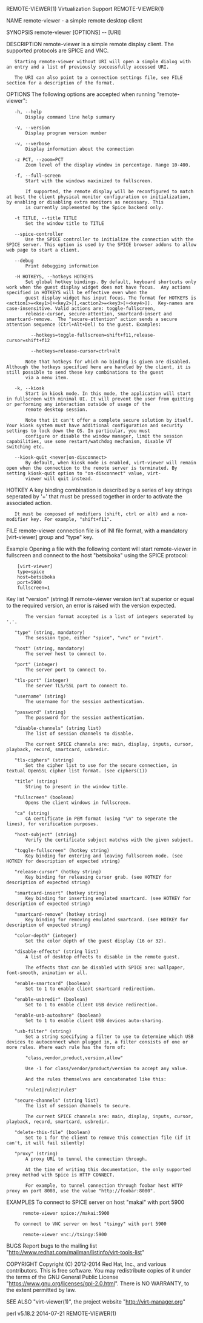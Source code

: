 REMOTE-VIEWER(1)                                                                          Virtualization Support                                                                         REMOTE-VIEWER(1)

NAME
       remote-viewer - a simple remote desktop client

SYNOPSIS
       remote-viewer [OPTIONS] -- [URI]

DESCRIPTION
       remote-viewer is a simple remote display client. The supported protocols are SPICE and VNC.

       Starting remote-viewer without URI will open a simple dialog with an entry and a list of previously successfully accessed URI.

       The URI can also point to a connection settings file, see FILE section for a description of the format.

OPTIONS
       The following options are accepted when running "remote-viewer":

       -h, --help
           Display command line help summary

       -V, --version
           Display program version number

       -v, --verbose
           Display information about the connection

       -z PCT, --zoom=PCT
           Zoom level of the display window in percentage. Range 10-400.

       -f, --full-screen
           Start with the windows maximized to fullscreen.

           If supported, the remote display will be reconfigured to match at best the client physical monitor configuration on initialization, by enabling or disabling extra monitors as necessary. This
           is currently implemented by the Spice backend only.

       -t TITLE, --title TITLE
           Set the window title to TITLE

       --spice-controller
           Use the SPICE controller to initialize the connection with the SPICE server. This option is used by the SPICE browser addons to allow web page to start a client.

       --debug
           Print debugging information

       -H HOTKEYS, --hotkeys HOTKEYS
           Set global hotkey bindings. By default, keyboard shortcuts only work when the guest display widget does not have focus.  Any actions specified in HOTKEYS will be effective even when the
           guest display widget has input focus. The format for HOTKEYS is <action1>=<key1>[+<key2>][,<action2>=<key3>[+<key4>]].  Key-names are case-insensitive. Valid actions are: toggle-fullscreen,
           release-cursor, secure-attention, smartcard-insert and smartcard-remove.  The "secure-attention" action sends a secure attention sequence (Ctrl+Alt+Del) to the guest. Examples:

             --hotkeys=toggle-fullscreen=shift+f11,release-cursor=shift+f12

             --hotkeys=release-cursor=ctrl+alt

           Note that hotkeys for which no binding is given are disabled. Although the hotkeys specified here are handled by the client, it is still possible to send these key combinations to the guest
           via a menu item.

       -k, --kiosk
           Start in kiosk mode. In this mode, the application will start in fullscreen with minimal UI. It will prevent the user from quitting or performing any interaction outside of usage of the
           remote desktop session.

           Note that it can't offer a complete secure solution by itself. Your kiosk system must have additional configuration and security settings to lock down the OS. In particular, you must
           configure or disable the window manager, limit the session capabilities, use some restart/watchdog mechanism, disable VT switching etc.

       --kiosk-quit <never|on-disconnect>
           By default, when kiosk mode is enabled, virt-viewer will remain open when the connection to the remote server is terminated. By setting kiosk-quit option to "on-disconnect" value, virt-
           viewer will quit instead.

HOTKEY
       A key binding combination is described by a series of key strings seperated by '+' that must be pressed together in order to activate the associated action.

       It must be composed of modifiers (shift, ctrl or alt) and a non-modifier key. For example, "shift+f11".

FILE
       remote-viewer connection file is of INI file format, with a mandatory [virt-viewer] group and "type" key.

   Example
       Opening a file with the following content will start remote-viewer in fullscreen and connect to the host "betsiboka" using the SPICE protocol:

        [virt-viewer]
        type=spice
        host=betsiboka
        port=5900
        fullscreen=1

   Key list
       "version" (string)
           If remote-viewer version isn't at superior or equal to the required version, an error is raised with the version expected.

           The version format accepted is a list of integers seperated by '.'.

       "type" (string, mandatory)
           The session type, either "spice", "vnc" or "ovirt".

       "host" (string, mandatory)
           The server host to connect to.

       "port" (integer)
           The server port to connect to.

       "tls-port" (integer)
           The server TLS/SSL port to connect to.

       "username" (string)
           The username for the session authentication.

       "password" (string)
           The password for the session authentication.

       "disable-channels" (string list)
           The list of session channels to disable.

           The current SPICE channels are: main, display, inputs, cursor, playback, record, smartcard, usbredir.

       "tls-ciphers" (string)
           Set the cipher list to use for the secure connection, in textual OpenSSL cipher list format. (see ciphers(1))

       "title" (string)
           String to present in the window title.

       "fullscreen" (boolean)
           Opens the client windows in fullscreen.

       "ca" (string)
           CA certificate in PEM format (using "\n" to seperate the lines), for verification purposes.

       "host-subject" (string)
           Verify the certificate subject matches with the given subject.

       "toggle-fullscreen" (hotkey string)
           Key binding for entering and leaving fullscreen mode. (see HOTKEY for description of expected string)

       "release-cursor" (hotkey string)
           Key binding for releasing cursor grab. (see HOTKEY for description of expected string)

       "smartcard-insert" (hotkey string)
           Key binding for inserting emulated smartcard. (see HOTKEY for description of expected string)

       "smartcard-remove" (hotkey string)
           Key binding for removing emulated smartcard. (see HOTKEY for description of expected string)

       "color-depth" (integer)
           Set the color depth of the guest display (16 or 32).

       "disable-effects" (string list)
           A list of desktop effects to disable in the remote guest.

           The effects that can be disabled with SPICE are: wallpaper, font-smooth, animation or all.

       "enable-smartcard" (boolean)
           Set to 1 to enable client smartcard redirection.

       "enable-usbredir" (boolean)
           Set to 1 to enable client USB device redirection.

       "enable-usb-autoshare" (boolean)
           Set to 1 to enable client USB devices auto-sharing.

       "usb-filter" (string)
           Set a string specifying a filter to use to determine which USB devices to autoconnect when plugged in, a filter consists of one or more rules. Where each rule has the form of:

           "class,vendor,product,version,allow"

           Use -1 for class/vendor/product/version to accept any value.

           And the rules themselves are concatenated like this:

           "rule1|rule2|rule3"

       "secure-channels" (string list)
           The list of session channels to secure.

           The current SPICE channels are: main, display, inputs, cursor, playback, record, smartcard, usbredir.

       "delete-this-file" (boolean)
           Set to 1 for the client to remove this connection file (if it can't, it will fail silently)

       "proxy" (string)
           A proxy URL to tunnel the connection through.

           At the time of writing this documentation, the only supported proxy method with Spice is HTTP CONNECT.

           For example, to tunnel connection through foobar host HTTP proxy on port 8080, use the value "http://foobar:8080".

EXAMPLES
       To connect to SPICE server on host "makai" with port 5900

          remote-viewer spice://makai:5900

       To connect to VNC server on host "tsingy" with port 5900

          remote-viewer vnc://tsingy:5900

BUGS
       Report bugs to the mailing list "http://www.redhat.com/mailman/listinfo/virt-tools-list"

COPYRIGHT
       Copyright (C) 2012-2014 Red Hat, Inc., and various contributors.  This is free software. You may redistribute copies of it under the terms of the GNU General Public License
       "https://www.gnu.org/licenses/gpl-2.0.html". There is NO WARRANTY, to the extent permitted by law.

SEE ALSO
       "virt-viewer(1)", the project website "http://virt-manager.org"

perl v5.18.2                                                                                    2014-07-21                                                                               REMOTE-VIEWER(1)
